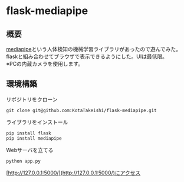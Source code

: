 # flask-mediapipe

## 概要

[mediapipe](https://mediapipe.dev/)という人体検知の機械学習ライブラリがあったので遊んでみた。  
flaskと組み合わせてブラウザで表示できるようにした。UIは最低限。  
※PCの内蔵カメラを使用します。


## 環境構築

リポジトリをクローン
```
git clone git@github.com:KotaTakeishi/flask-mediapipe.git
```

ライブラリをインストール
```
pip install flask
pip install mediapipe
```

Webサーバを立てる
```
python app.py
```

[http://127.0.0.1:5000/](http://127.0.0.1:5000/)にアクセス